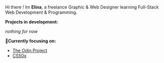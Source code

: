 
Hi there ! Im **Elina**, a freelance Graphic & Web Designer learning Full-Stack Web Development & Programming.

**Projects in development:**

*nothing for now*

:seedling:**Currently focusing on:**
* <a href="https://www.theodinproject.com/" target="_blank">The Odin Project</a>
* <a href="https://cs50.harvard.edu/x/2023/" target="_blank">CS50x</a>






<!--
**elincik/elincik** is a ✨ _special_ ✨ repository because its `README.md` (this file) appears on your GitHub profile.

Here are some ideas to get you started:

- 🔭 I’m currently working on ...
- 🌱 I’m currently learning ...
- 👯 I’m looking to collaborate on ...
- 🤔 I’m looking for help with ...
- 💬 Ask me about ...
- 📫 How to reach me: ...
- 😄 Pronouns: ...
- ⚡ Fun fact: ...
-->
